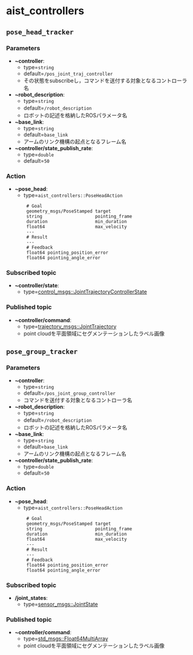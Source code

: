 aist_controllers
==================================================

## `pose_head_tracker`
### Parameters
 - **~controller**:
   - type=`string`
   - default=`/pos_joint_traj_controller`
   - その状態をsubscribeし，コマンドを送付する対象となるコントローラ名
 - **~robot_description**:
   - type=`string`
   - default=`/robot_description`　
   - ロボットの記述を格納したROSパラメータ名
 - **~base_link**:
   - type=`string`
   - default=`base_link`
   - アームのリンク機構の起点となるフレーム名
 - **~controller/state_publish_rate**:
   - type=`double`
   - default=`50`
 
### Action
 - **~pose_head**:
   - type=`aist_controllers::PoseHeadAction`
     ```
      # Goal
      geometry_msgs/PoseStamped target
      string                    pointing_frame
      duration                  min_duration
      float64                   max_velocity
      ---
      # Result
      ---
      # Feedback
      float64 pointing_position_error
      float64 pointing_angle_error
       ```

### Subscribed topic
 - **~controller/state**:
   - type=[control_msgs::JointTrajectoryControllerState](http://docs.ros.org/en/api/control_msgs/html/msg/JointTrajectoryControllerState.html)
 
### Published topic
 - **~controller/command**:
   - type=[trajectory_msgs::JointTrajectory](http://docs.ros.org/en/api/trajectory_msgs/html/msg/JointTrajectory.html)
   - point cloudを平面領域にセグメンテーションしたラベル画像

## `pose_group_tracker`
### Parameters
 - **~controller**:
   - type=`string`
   - default=`/pos_joint_group_controller`
   - コマンドを送付する対象となるコントローラ名
 - **~robot_description**:
   - type=`string`
   - default=`/robot_description`　
   - ロボットの記述を格納したROSパラメータ名
 - **~base_link**:
   - type=`string`
   - default=`base_link`
   - アームのリンク機構の起点となるフレーム名
 - **~controller/state_publish_rate**:
   - type=`double`
   - default=`50`
 
### Action
 - **~pose_head**:
   - type=`aist_controllers::PoseHeadAction`
     ```
      # Goal
      geometry_msgs/PoseStamped target
      string                    pointing_frame
      duration                  min_duration
      float64                   max_velocity
      ---
      # Result
      ---
      # Feedback
      float64 pointing_position_error
      float64 pointing_angle_error
       ```

### Subscribed topic
 - **/joint_states**:
   - type=[sensor_msgs::JointState](http://docs.ros.org/en/api/sensor_msgs/html/msg/JointState.html)
 
### Published topic
 - **~controller/command**:
   - type=[std_msgs::Float64MultiArray](http://docs.ros.org/en/api/std_msgs/html/msg/Float64MultiArray.html)
   - point cloudを平面領域にセグメンテーションしたラベル画像

